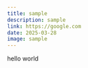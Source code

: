 ```yaml
---
title: sample
description: sample
link: https://google.com
date: 2025-03-28
image: sample
---
```


hello world
